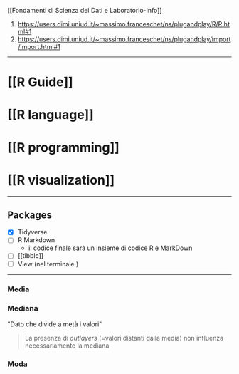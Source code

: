 [[Fondamenti di Scienza dei Dati e Laboratorio-info]]

1. https://users.dimi.uniud.it/~massimo.franceschet/ns/plugandplay/R/R.html#1
2. https://users.dimi.uniud.it/~massimo.franceschet/ns/plugandplay/import/import.html#1

---
# [[R Guide]]
# [[R language]]
# [[R programming]]
# [[R visualization]]


---

## Packages 
- [x] Tidyverse
- [ ] R Markdown 
	- il codice finale sarà un insieme di codice R e MarkDown
- [ ] [[tibble]]
- [ ] View (nel terminale )
---

### Media

### Mediana
"Dato che divide a metà i valori"
> La presenza di *outlayers* (=valori distanti dalla media) non influenza necessariamente la mediana

### Moda
